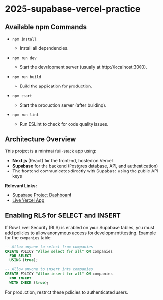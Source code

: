 # 2025-supabase-vercel-practice

## Available npm Commands

- `npm install`
  - Install all dependencies.

- `npm run dev`
  - Start the development server (usually at http://localhost:3000).

- `npm run build`
  - Build the application for production.

- `npm start`
  - Start the production server (after building).

- `npm run lint`
  - Run ESLint to check for code quality issues.

## Architecture Overview

This project is a minimal full-stack app using:
- **Next.js** (React) for the frontend, hosted on Vercel
- **Supabase** for the backend (Postgres database, API, and authentication)
- The frontend communicates directly with Supabase using the public API keys

**Relevant Links:**
- [Supabase Project Dashboard](https://supabase.com/dashboard/project/nvmfgfbwbmalupiblcpf)
- [Live Vercel App](https://2025-supabase-vercel-practice.vercel.app/)

## Enabling RLS for SELECT and INSERT

If Row Level Security (RLS) is enabled on your Supabase tables, you must add policies to allow anonymous access for development/testing. Example for the `companies` table:

```sql
-- Allow anyone to select from companies
CREATE POLICY "Allow select for all" ON companies
  FOR SELECT
  USING (true);

-- Allow anyone to insert into companies
CREATE POLICY "Allow insert for all" ON companies
  FOR INSERT
  WITH CHECK (true);
```

For production, restrict these policies to authenticated users.